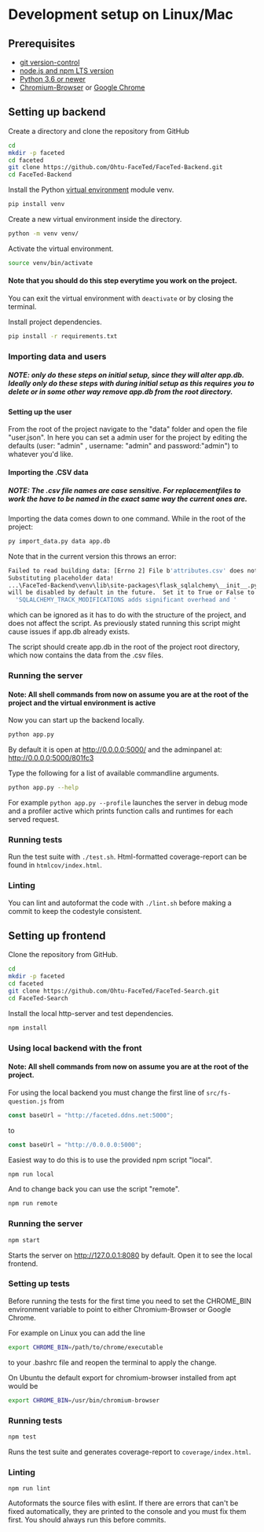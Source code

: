 # Development setup on Linux/Mac

## Prerequisites

-   [git version-control](https://git-scm.com/)
-   [node.js and npm LTS version](https://nodejs.org/en/)
-   [Python 3.6 or newer](https://www.python.org/downloads/)
-   [Chromium-Browser](https://www.chromium.org/getting-involved/download-chromium) or [Google Chrome](https://www.google.com/chrome/browser/desktop/index.html)

## Setting up backend

Create a directory and clone the repository from GitHub

```bash
cd
mkdir -p faceted
cd faceted
git clone https://github.com/Ohtu-FaceTed/FaceTed-Backend.git
cd FaceTed-Backend
```

Install the Python [virtual environment](https://docs.python.org/3/library/venv.html) module venv.

```bash
pip install venv
```

Create a new virtual environment inside the directory.

```bash
python -m venv venv/
```
Activate the virtual environment.

```bash
source venv/bin/activate
```
#### Note that you should do this step everytime you work on the project.
You can exit the virtual environment with `deactivate` or by closing the terminal.

Install project dependencies.

```bash
pip install -r requirements.txt
```

### Importing data and users

##### NOTE: only do these steps on initial setup, since they will alter app.db. Ideally only do these steps with during initial setup as this requires you to delete or in some other way remove app.db from the root directory.



#### Setting up the user

From the root of the project navigate to the "data" folder and open the file "user.json".
In here you can set a admin user for the project by editing the defaults (user: "admin" , username: "admin" and password:"admin") to whatever you'd like.

#### Importing the .CSV data

##### NOTE: The .csv file names are case sensitive. For replacementfiles to work the have to be named in the exact same way the current ones are.

Importing the data comes down to one command. While in the root of the project:
```bash
py import_data.py data app.db
```
Note that in the current version this throws an error:
```bash
Failed to read building data: [Errno 2] File b'attributes.csv' does not exist: b'attributes.csv'
Substituting placeholder data!
...\FaceTed-Backend\venv\lib\site-packages\flask_sqlalchemy\__init__.py:835: FSADeprecationWarning: SQLALCHEMY_TRACK_MODIFICATIONS adds significant overhead and 
will be disabled by default in the future.  Set it to True or False to suppress this warning.  
  'SQLALCHEMY_TRACK_MODIFICATIONS adds significant overhead and '
```
which can be ignored as it has to do with the structure of the project, and does not affect the script. As previously stated running this script might cause issues if app.db already exists.

The script should create app.db in the root of the project root directory, which now contains the data from the .csv files.


### Running the server

#### Note: All shell commands from now on assume you are at the root of the project and the virtual environment is active

Now you can start up the backend locally.

```bash
python app.py
```

By default it is open at http://0.0.0.0:5000/
and the adminpanel at: http://0.0.0.0:5000/801fc3

Type the following for a list of available commandline arguments.

```bash
python app.py --help
```

For example `python app.py --profile` launches the server in debug mode and a profiler active which prints function calls and runtimes for each served request.

### Running tests

Run the test suite with `./test.sh`. Html-formatted coverage-report can be found in `htmlcov/index.html`.

### Linting

You can lint and autoformat the code with `./lint.sh` before making a commit to keep the codestyle consistent.

## Setting up frontend

Clone the repository from GitHub.

```bash
cd
mkdir -p faceted
cd faceted
git clone https://github.com/Ohtu-FaceTed/FaceTed-Search.git
cd FaceTed-Search
```

Install the local http-server and test dependencies.

```bash
npm install
```

### Using local backend with the front

#### Note: All shell commands from now on assume you are at the root of the project.

For using the local backend you must change the first line of `src/fs-question.js` from

```javascript
const baseUrl = "http://faceted.ddns.net:5000";
```

to

```javascript
const baseUrl = "http://0.0.0.0:5000";
```

Easiest way to do this is to use the provided npm script "local".

```bash
npm run local
```

And to change back you can use the script "remote".

```bash
npm run remote
```

### Running the server

```bash
npm start
```

Starts the server on http://127.0.0.1:8080 by default. Open it to see the local frontend.

### Setting up tests

Before running the tests for the first time you need to set the CHROME_BIN environment variable to point to either Chromium-Browser or Google Chrome.

For example on Linux you can add the line

```bash
export CHROME_BIN=/path/to/chrome/executable
```

to your .bashrc file and reopen the terminal to apply the change.

On Ubuntu the default export for chromium-browser installed from apt would be

```bash
export CHROME_BIN=/usr/bin/chromium-browser
```

### Running tests

```bash
npm test
```

Runs the test suite and generates coverage-report to `coverage/index.html`.

### Linting

```
npm run lint
```

Autoformats the source files with eslint. If there are errors that can't be fixed automatically, they are printed to the console and you must fix them first. You should always run this before commits.
